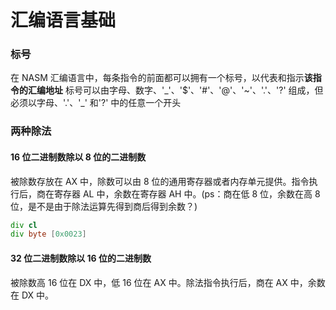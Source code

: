 # 汇编语言基础

### 标号
在 NASM 汇编语言中，每条指令的前面都可以拥有一个标号，以代表和指示**该指令的汇编地址**
标号可以由字母、数字、'_'、'$'、'#'、'@'、'~'、'.'、'?' 组成，但必须以字母、'.'、'\_' 和'?' 中的任意一个开头
### 两种除法

#### 16 位二进制数除以 8 位的二进制数

被除数存放在 AX 中，除数可以由 8 位的通用寄存器或者内存单元提供。指令执行后，商在寄存器 AL 中，余数在寄存器 AH 中。(ps：商在低 8 位，余数在高 8 位，是不是由于除法运算先得到商后得到余数？)

```asm
div cl
div byte [0x0023]
```

#### 32 位二进制数除以 16 位的二进制数

被除数高 16 位在 DX 中，低 16 位在 AX 中。除法指令执行后，商在 AX 中，余数在 DX 中。

